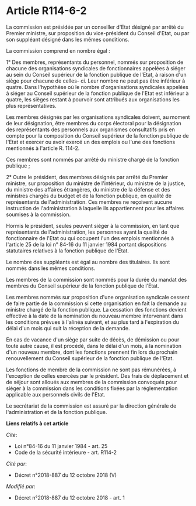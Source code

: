 # Article R114-6-2

La commission est présidée par un conseiller d'Etat désigné par arrêté du Premier ministre, sur proposition du vice-président
du Conseil d'Etat, ou par son suppléant désigné dans les mêmes conditions.

La commission comprend en nombre égal :

1° Des membres, représentants du personnel, nommés sur proposition de chacune des organisations syndicales de fonctionnaires
appelées à siéger au sein du Conseil supérieur de la fonction publique de l'Etat, à raison d'un siège pour chacune de celles-
ci. Leur nombre ne peut pas être inférieur à quatre. Dans l'hypothèse où le nombre d'organisations syndicales appelées à
siéger au Conseil supérieur de la fonction publique de l'Etat est inférieur à quatre, les sièges restant à pourvoir sont
attribués aux organisations les plus représentatives.

Les membres désignés par les organisations syndicales doivent, au moment de leur désignation, être membres du corps électoral
pour la désignation des représentants des personnels aux organismes consultatifs pris en compte pour la composition du
Conseil supérieur de la fonction publique de l'Etat et exercer ou avoir exercé un des emplois ou l'une des fonctions
mentionnés à l'article R. 114-2.

Ces membres sont nommés par arrêté du ministre chargé de la fonction publique ;

2° Outre le président, des membres désignés par arrêté du Premier ministre, sur proposition du ministre de l'intérieur, du
ministre de la justice, du ministre des affaires étrangères, du ministre de la défense et des ministres chargés du budget et
de la fonction publique, en qualité de représentants de l'administration. Ces membres ne reçoivent aucune instruction de
l'administration à laquelle ils appartiennent pour les affaires soumises à la commission.

Hormis le président, seules peuvent siéger à la commission, en tant que représentants de l'administration, les personnes
ayant la qualité de fonctionnaire de l'Etat ou qui occupent l'un des emplois mentionnés à l'article 25 de la loi n° 84-16 du
11 janvier 1984 portant dispositions statutaires relatives à la fonction publique de l'Etat.

Le nombre des suppléants est égal au nombre des titulaires. Ils sont nommés dans les mêmes conditions.

Les membres de la commission sont nommés pour la durée du mandat des membres du Conseil supérieur de la fonction publique de
l'Etat.

Les membres nommés sur proposition d'une organisation syndicale cessent de faire partie de la commission si cette
organisation en fait la demande au ministre chargé de la fonction publique. La cessation des fonctions devient effective à la
date de la nomination du nouveau membre intervenant dans les conditions prévues à l'alinéa suivant, et au plus tard à
l'expiration du délai d'un mois qui suit la réception de la demande.

En cas de vacance d'un siège par suite de décès, de démission ou pour toute autre cause, il est procédé, dans le délai d'un
mois, à la nomination d'un nouveau membre, dont les fonctions prennent fin lors du prochain renouvellement du Conseil
supérieur de la fonction publique de l'Etat.

Les fonctions de membre de la commission ne sont pas rémunérées, à l'exception de celles exercées par le président. Des frais
de déplacement et de séjour sont alloués aux membres de la commission convoqués pour siéger à la commission dans les
conditions fixées par la réglementation applicable aux personnels civils de l'Etat.

Le secrétariat de la commission est assuré par la direction générale de l'administration et de la fonction publique.

**Liens relatifs à cet article**

_Cite_:

  - Loi n°84-16 du 11 janvier 1984 - art. 25
  - Code de la sécurité intérieure - art. R114-2

_Cité par_:

  - Décret n°2018-887 du 12 octobre 2018 (V)

_Modifié par_:

  - Décret n°2018-887 du 12 octobre 2018 - art. 1
